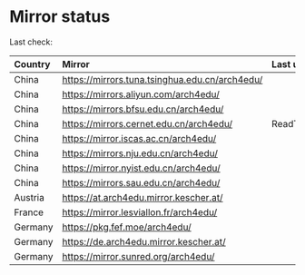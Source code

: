 <script src="./time.js"></script>
# Mirror status
Last check: <script type="text/javascript">localize(1748233908.1059568);</script>

|Country|Mirror|Last update|
|:------|:-----|:----------|
|China|https://mirrors.tuna.tsinghua.edu.cn/arch4edu/|<script type="text/javascript">localize(1748198496);</script>|
|China|https://mirrors.aliyun.com/arch4edu/|<script type="text/javascript">localize(1748198496);</script>|
|China|https://mirrors.bfsu.edu.cn/arch4edu/|<script type="text/javascript">localize(1748198496);</script>|
|China|https://mirrors.cernet.edu.cn/arch4edu/|ReadTimeout|
|China|https://mirror.iscas.ac.cn/arch4edu/|<script type="text/javascript">localize(1748198496);</script>|
|China|https://mirrors.nju.edu.cn/arch4edu/|<script type="text/javascript">localize(1748155378);</script>|
|China|https://mirror.nyist.edu.cn/arch4edu/|<script type="text/javascript">localize(1748155378);</script>|
|China|https://mirrors.sau.edu.cn/arch4edu/|<script type="text/javascript">localize(1731653531);</script>|
|Austria|https://at.arch4edu.mirror.kescher.at/|<script type="text/javascript">localize(1748198496);</script>|
|France|https://mirror.lesviallon.fr/arch4edu/|<script type="text/javascript">localize(1748198496);</script>|
|Germany|https://pkg.fef.moe/arch4edu/|<script type="text/javascript">localize(1748198496);</script>|
|Germany|https://de.arch4edu.mirror.kescher.at/|<script type="text/javascript">localize(1748198496);</script>|
|Germany|https://mirror.sunred.org/arch4edu/|<script type="text/javascript">localize(1748198496);</script>|

<script src="./tablefilter/tablefilter.js"></script>
<script src="./table.js"></script>